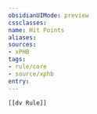 ```yaml
---
obsidianUIMode: preview
cssclasses:
name: Hit Points
aliases:
sources:
- xPHB
tags:
- rule/core
- source/xphb
entry:
---
```


```meta-bind-embed
[[dv Rule]]
```